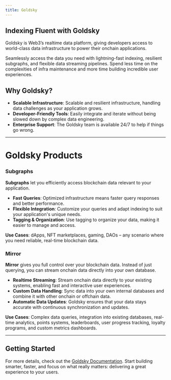 ```yaml
---
title: Goldsky
---
```


## Indexing Fluent with Goldsky

Goldsky is Web3’s realtime data platform, giving developers access to world-class data infrastructure to power their onchain applications.

Seamlessly access the data you need with lightning-fast indexing, resilient subgraphs, and flexible data streaming pipelines. Spend less time on the complexities of infra maintenance and more time building incredible user experiences.

## Why Goldsky?

- **Scalable Infrastructure**: Scalable and resilient infrastructure, handling data challenges as your application grows.
- **Developer-Friendly Tools**: Easily integrate and iterate without being slowed down by complex data engineering.
- **Enterprise Support**: The Goldsky team is available 24/7 to help if things go wrong.

---

# Goldsky Products

### Subgraphs

**Subgraphs** let you efficiently access blockchain data relevant to your application.

- **Fast Queries**: Optimized infrastructure means faster query responses and better performance.
- **Flexible Integration**: Customize your queries and adapt indexing to suit your application's unique needs.
- **Tagging & Organization**: Use tagging to organize your data, making it easier to manage and access.

**Use Cases**: dApps, NFT marketplaces, gaming, DAOs – any scenario where you need reliable, real-time blockchain data.

### Mirror

**Mirror** gives you full control over your blockchain data. Instead of just querying, you can stream onchain data directly into your own database.

- **Realtime Streaming**: Stream onchain data directly to your existing systems, enabling fast and interactive user experiences.
- **Custom Data Handling**: Sync data into your own internal databases and combine it with other onchain or offchain data.
- **Automatic Data Updates**: Goldsky ensures that your data stays accurate with continuous synchronization and updates.

**Use Cases**: Complex data queries, integration into existing databases, real-time analytics, points systems, leaderboards, user progress tracking, loyalty programs, and custom metrics dashboards.

---

## Getting Started

For more details, check out the [Goldsky Documentation](https://docs.goldsky.com/chains/fluent/?utm_source=fluent&utm_medium=docs). Start building smarter, faster, and focus on what really matters: delivering a great experience to your users.
